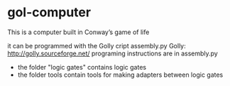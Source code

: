 # gol-computer

This is a computer built in Conway’s game of life

it can be programmed with the Golly cript assembly.py
Golly: http://golly.sourceforge.net/
programing instructions are in assembly.py

- the folder "logic gates" contains logic gates
- the folder tools contain tools for making adapters between logic gates


